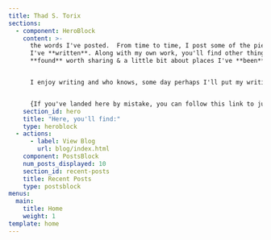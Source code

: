 ```yaml
---
title: Thad S. Torix
sections:
  - component: HeroBlock
    content: >-
      the words I've posted.  From time to time, I post some of the pieces of
      I've **written**. Along with my own work, you'll find other things I've
      **found** worth sharing & a little bit about places I've **been**.


      I enjoy writing and who knows, some day perhaps I'll put my writing to work for me.  For now, it's a hobby I find fulfilling.


      {If you've landed here by mistake, you can follow this link to jump back to [ThadSTorix.com](https://thadstorix.com)}
    section_id: hero
    title: "Here, you'll find:"
    type: heroblock
  - actions:
      - label: View Blog
        url: blog/index.html
    component: PostsBlock
    num_posts_displayed: 10
    section_id: recent-posts
    title: Recent Posts
    type: postsblock
menus:
  main:
    title: Home
    weight: 1
template: home
---
```

